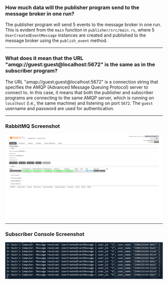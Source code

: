 ### How much data will the publisher program send to the message broker in one run?

The publisher program will send 5 events to the message broker in one run. This is evident from the `main` function in `publisher/src/main.rs`, where 5 `UserCreatedEventMessage` instances are created and published to the message broker using the `publish_event` method.

---

### What does it mean that the URL "amqp://guest:guest@localhost:5672" is the same as in the subscriber program?

The URL "amqp://guest:guest@localhost:5672" is a connection string that specifies the AMQP (Advanced Message Queuing Protocol) server to connect to. In this case, it means that both the publisher and subscriber programs are connecting to the same AMQP server, which is running on `localhost` (i.e., the same machine) and listening on port `5672`. The `guest` username and password are used for authentication.

---

### RabbitMQ Screenshot

![RabbitMQ Management](static/img/Screenshot%202025-05-13%20at%2013-18-01%20RabbitMQ%20Management.png)

---

### Subscriber Console Screenshot

![Subscriber Console](static/img/Screenshot%202025-05-13%20132506.png)